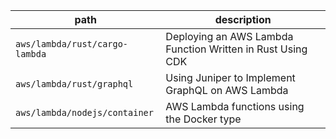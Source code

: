 | path                           | description                                                |
| ------------------------------ | ---------------------------------------------------------- |
| `aws/lambda/rust/cargo-lambda` | Deploying an AWS Lambda Function Written in Rust Using CDK |
| `aws/lambda/rust/graphql`      | Using Juniper to Implement GraphQL on AWS Lambda           |
| `aws/lambda/nodejs/container`  | AWS Lambda functions using the Docker type                 |

